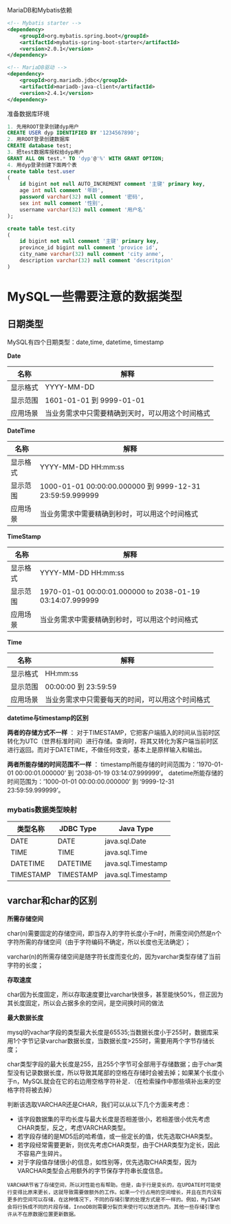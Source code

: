 
MariaDB和Mybatis依赖

```xml
<!-- Mybatis starter -->
<dependency>
    <groupId>org.mybatis.spring.boot</groupId>
    <artifactId>mybatis-spring-boot-starter</artifactId>
    <version>2.0.1</version>
</dependency>

<!-- MariaDB驱动 -->
<dependency>
    <groupId>org.mariadb.jdbc</groupId>
    <artifactId>mariadb-java-client</artifactId>
    <version>2.4.1</version>
</dependency>
```

准备数据库环境

```sql
1. 先用ROOT登录创建dyp用户
CREATE USER dyp IDENTIFIED BY '1234567890';
2. 用ROOT登录创建数据库
CREATE database test;
3. 把test数据库授权给dyp用户
GRANT ALL ON test.* TO 'dyp'@'%' WITH GRANT OPTION;
4. 用dyp登录创建下面两个表
create table test.user
(
    id bigint not null AUTO_INCREMENT comment '主键' primary key,
    age int null comment '年龄',
    password varchar(32) null comment '密码',
    sex int null comment '性别',
    username varchar(32) null comment '用户名'
);

create table test.city
(
    id bigint not null comment '主键' primary key,
    province_id bigint null comment 'provice id',
    city_name varchar(32) null comment 'city anme',
    description varchar(32) null comment 'descritpion'
)
```

# MySQL一些需要注意的数据类型

## 日期类型

MySQL有四个日期类型：date,time, datetime, timestamp

**Date**

名称 | 解释 
----|-----
显示格式 | YYYY-MM-DD
显示范围 | 1601-01-01 到 9999-01-01
应用场景 | 当业务需求中只需要精确到天时，可以用这个时间格式

**DateTime**

名称 | 解释 
----|-----
显示格式 | YYYY-MM-DD HH:mm:ss
显示范围 | 1000-01-01 00:00:00.000000 到 9999-12-31 23:59:59.999999
应用场景 | 当业务需求中需要精确到秒时，可以用这个时间格式

**TimeStamp**

名称 | 解释 
----|-----
显示格式 | YYYY-MM-DD HH:mm:ss
显示范围 | 1970-01-01 00:00:01.000000 to 2038-01-19 03:14:07.999999
应用场景 | 当业务需求中需要精确到秒时，可以用这个时间格式

**Time**

名称 | 解释 
----|-----
显示格式 | HH:mm:ss
显示范围 | 00:00:00 到 23:59:59
应用场景 | 当业务需求中只需要每天的时间，可以用这个时间格式

**datetime与timestamp的区别**

**两者的存储方式不一样** ： 对于TIMESTAMP，它把客户端插入的时间从当前时区转化为UTC（世界标准时间）进行存储。查询时，将其又转化为客户端当前时区进行返回。而对于DATETIME，不做任何改变，基本上是原样输入和输出。

**两者所能存储的时间范围不一样** ： timestamp所能存储的时间范围为：’1970-01-01 00:00:01.000000’ 到 ‘2038-01-19 03:14:07.999999’。 
datetime所能存储的时间范围为：’1000-01-01 00:00:00.000000’ 到 ‘9999-12-31 23:59:59.999999’。

### mybatis数据类型映射
类型名称 | JDBC Type  | Java Type
-------|------|-------
DATE  | DATE | java.sql.Date
TIME |	TIME | java.sql.Time 
DATETIME |	DATETIME |	java.sql.Timestamp
TIMESTAMP |	TIMESTAMP| 	java.sql.Timestamp

## varchar和char的区别

**所需存储空间** 

char(n)需要固定的存储空间，即当存入的字符长度小于n时，所需空间仍然是n个字符所需的存储空间（由于字符编码不确定，所以长度也无法确定）；

varchar(n)的所需存储空间是随字符长度而变化的，因为varchar类型存储了当前字符的长度；

**存取速度**

char因为长度固定，所以存取速度要比varchar快很多，甚至能快50%，但正因为其长度固定，所以会占据多余的空间，是空间换时间的做法

**最大数据长度**

mysql的vachar字段的类型最大长度是65535;当数据长度小于255时，数据库采用1个字节记录varchar数据长度，当数据长度>255时，需要用两个字节存储长度；

char类型字段的最大长度是255，且255个字节可全部用于存储数据；由于char类型没有记录数据长度，所以导致其尾部的空格在存储时会被去掉；如果某个长度小于n，MySQL就会在它的右边用空格字符补足．（在检索操作中那些填补出来的空格字符将被去掉）

判断该选取VARCHAR还是CHAR，我们可以从以下几个方面来考虑：

- 该字段数据集的平均长度与最大长度是否相差很小，若相差很小优先考虑CHAR类型，反之，考虑VARCHAR类型。
- 若字段存储的是MD5后的哈希值，或一些定长的值，优先选取CHAR类型。
- 若字段经常需要更新，则优先考虑CHAR类型，由于CHAR类型为定长，因此不容易产生碎片。
- 对于字段值存储很小的信息，如性别等，优先选取CHAR类型，因为VARCHAR类型会占用额外的字节保存字符串长度信息。

```
VARCHAR节省了存储空间，所以对性能也有帮助。但是，由于行是变长的，在UPDATE时可能使行变得比原来更长，这就导致需要做额外的工作。如果一个行占用的空间增长，并且在页内没有更多的空间可以存储，在这种情况下，不同的存储引擎的处理方式是不一样的。例如，MyISAM会将行拆成不同的片段存储，InnoDB则需要分裂页来使行可以放进页内。其他一些存储引擎也许从不在原数据位置更新数据。
```